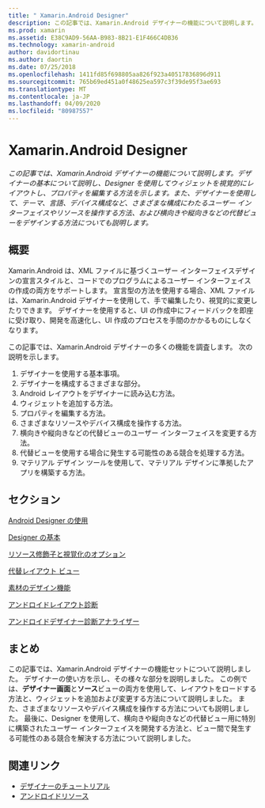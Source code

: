 ```yaml
---
title: " Xamarin.Android Designer"
description: この記事では、Xamarin.Android デザイナーの機能について説明します。 デザイナーの基本について説明し、Designer を使用してウィジェットを視覚的にレイアウトし、プロパティを編集する方法を示します。 また、デザイナーを使用して、テーマ、言語、デバイス構成など、さまざまな構成にわたるユーザー インターフェイスやリソースを操作する方法、および横向きや縦向きなどの代替ビューをデザインする方法についても説明します。
ms.prod: xamarin
ms.assetid: E38C9AD9-56AA-B983-8B21-E1F466C4DB36
ms.technology: xamarin-android
author: davidortinau
ms.author: daortin
ms.date: 07/25/2018
ms.openlocfilehash: 1411fd85f698805aa826f923a40517836896d911
ms.sourcegitcommit: 765b69ed451a0f48625ea597c3f39de95f3ae693
ms.translationtype: MT
ms.contentlocale: ja-JP
ms.lasthandoff: 04/09/2020
ms.locfileid: "80987557"
---
```

# <a name="xamarinandroid-designer"></a> Xamarin.Android Designer

_この記事では、Xamarin.Android デザイナーの機能について説明します。デザイナーの基本について説明し、Designer を使用してウィジェットを視覚的にレイアウトし、プロパティを編集する方法を示します。また、デザイナーを使用して、テーマ、言語、デバイス構成など、さまざまな構成にわたるユーザー インターフェイスやリソースを操作する方法、および横向きや縦向きなどの代替ビューをデザインする方法についても説明します。_

## <a name="overview"></a>概要

Xamarin.Android は、XML ファイルに基づくユーザー インターフェイスデザインの宣言スタイルと、コードでのプログラムによるユーザー インターフェイスの作成の両方をサポートします。
宣言型の方法を使用する場合、XML ファイルは、Xamarin.Android デザイナーを使用して、手で編集したり、視覚的に変更したりできます。 デザイナーを使用すると、UI の作成中にフィードバックを即座に受け取り、開発を高速化し、UI 作成のプロセスを手間のかかるものにしなくなります。

この記事では、Xamarin.Android デザイナーの多くの機能を調査します。 次の説明を示します。

1. デザイナーを使用する基本事項。
2. デザイナーを構成するさまざまな部分。
3. Android レイアウトをデザイナーに読み込む方法。
4. ウィジェットを追加する方法。
5. プロパティを編集する方法。
6. さまざまなリソースやデバイス構成を操作する方法。
7. 横向きや縦向きなどの代替ビューのユーザー インターフェイスを変更する方法。 
8. 代替ビューを使用する場合に発生する可能性のある競合を処理する方法。 
9. マテリアル デザイン ツールを使用して、マテリアル デザインに準拠したアプリを構築する方法。

## <a name="sections"></a>セクション

 [Android Designer の使用](~/android/user-interface/android-designer/designer-walkthrough.md)

 [Designer の基本](~/android/user-interface/android-designer/designer-basics.md)

 [リソース修飾子と視覚化のオプション](~/android/user-interface/android-designer/resource-qualifiers.md)

 [代替レイアウト ビュー](~/android/user-interface/android-designer/alternative-layout-views.md)

 [素材のデザイン機能](~/android/user-interface/android-designer/material-design-features.md)

 [アンドロイドレイアウト診断](~/android/user-interface/android-designer/diagnostics.md)
 
 [アンドロイドデザイナー診断アナライザー](~/android/user-interface/android-designer/diagnostic-analyzers.md)

## <a name="summary"></a>まとめ

この記事では、Xamarin.Android デザイナーの機能セットについて説明しました。
デザイナーの使い方を示し、その様々な部分を説明しました。 この例では、**デザイナー画面**と**ソース**ビューの両方を使用して、レイアウトをロードする方法と、ウィジェットを追加および変更する方法について説明しました。 また、さまざまなリソースやデバイス構成を操作する方法についても説明しました。 最後に、Designer を使用して、横向きや縦向きなどの代替ビュー用に特別に構築されたユーザー インターフェイスを開発する方法と、ビュー間で発生する可能性のある競合を解決する方法について説明しました。

## <a name="related-links"></a>関連リンク

- [デザイナーのチュートリアル](~/android/user-interface/android-designer/designer-walkthrough.md)
- [アンドロイドリソース](~/android/app-fundamentals/resources-in-android/index.md)
